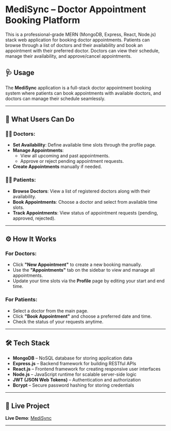 # MediSync – Doctor Appointment Booking Platform
This is a professional-grade MERN (MongoDB, Express, React, Node.js) stack web application for booking doctor appointments. Patients can browse through a list of doctors and their availability and book an appointment with their preferred doctor. Doctors can view their schedule, manage their availability, and approve/cancel appointments.

## 🩺 Usage

The **MediSync** application is a full-stack doctor appointment booking system where patients can book appointments with available doctors, and doctors can manage their schedule seamlessly.

---

## 👥 What Users Can Do

### 🧑‍⚕️ Doctors:
- **Set Availability**: Define available time slots through the profile page.
- **Manage Appointments**:
  - View all upcoming and past appointments.
  - Approve or reject pending appointment requests.
- **Create Appointments** manually if needed.

### 🧑‍💼 Patients:
- **Browse Doctors**: View a list of registered doctors along with their availability.
- **Book Appointments**: Choose a doctor and select from available time slots.
- **Track Appointments**: View status of appointment requests (pending, approved, rejected).

---

## ⚙️ How It Works

### For Doctors:
- Click **"New Appointment"** to create a new booking manually.
- Use the **"Appointments"** tab on the sidebar to view and manage all appointments.
- Update your time slots via the **Profile** page by editing your start and end time.

### For Patients:
- Select a doctor from the main page.
- Click **"Book Appointment"** and choose a preferred date and time.
- Check the status of your requests anytime.

---

## 🛠️ Tech Stack

- **MongoDB** – NoSQL database for storing application data
- **Express.js** – Backend framework for building RESTful APIs
- **React.js** – Frontend framework for creating responsive user interfaces
- **Node.js** – JavaScript runtime for scalable server-side logic
- **JWT (JSON Web Tokens)** – Authentication and authorization
- **Bcrypt** – Secure password hashing for storing credentials

---

## 🔗 Live Project

**Live Demo**: [MediSync](https://appoint-doc.vercel.app/)

---


